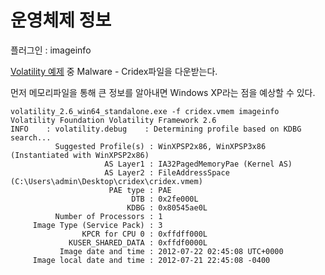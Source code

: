 # **운영체제 정보**

플러그인 : imageinfo

[Volatility 예제](https://github.com/volatilityfoundation/volatility/wiki/Memory-Samples) 중 Malware - Cridex파일을 다운받는다.

먼저 메모리파일을 통해 큰 정보를 알아내면 Windows XP라는 점을 예상할 수 있다.

```
volatility_2.6_win64_standalone.exe -f cridex.vmem imageinfo
Volatility Foundation Volatility Framework 2.6
INFO    : volatility.debug    : Determining profile based on KDBG search...
          Suggested Profile(s) : WinXPSP2x86, WinXPSP3x86 (Instantiated with WinXPSP2x86)
                     AS Layer1 : IA32PagedMemoryPae (Kernel AS)
                     AS Layer2 : FileAddressSpace (C:\Users\admin\Desktop\cridex\cridex.vmem)
                      PAE type : PAE
                           DTB : 0x2fe000L
                          KDBG : 0x80545ae0L
          Number of Processors : 1
     Image Type (Service Pack) : 3
                KPCR for CPU 0 : 0xffdff000L
             KUSER_SHARED_DATA : 0xffdf0000L
           Image date and time : 2012-07-22 02:45:08 UTC+0000
     Image local date and time : 2012-07-21 22:45:08 -0400
```